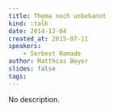 ```yaml
---
title: Thema noch unbekannt
kind: :talk
date: 2014-12-04
created_at: 2015-07-11
speakers:
    - Serbest Hamade
author: Matthias Beyer
slides: false
tags:
---
```


No description.
